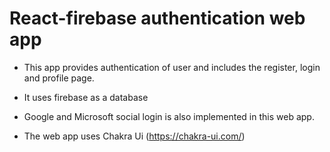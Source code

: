 # React-firebase authentication web app

- This app provides authentication of user and includes the register, login and profile page.

- It uses firebase as a database

- Google and Microsoft social login is also implemented in this web app.

- The web app uses Chakra Ui (https://chakra-ui.com/)

